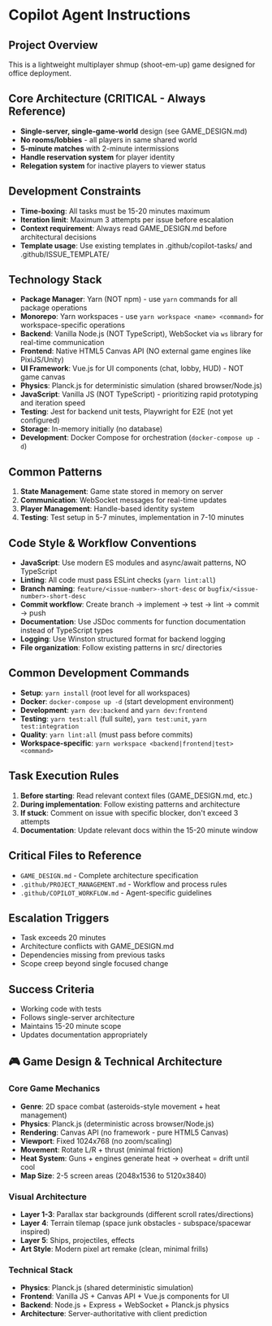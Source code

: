 # Copilot Agent Instructions

## Project Overview
This is a lightweight multiplayer shmup (shoot-em-up) game designed for office deployment.

## Core Architecture (CRITICAL - Always Reference)
- **Single-server, single-game-world** design (see GAME_DESIGN.md)
- **No rooms/lobbies** - all players in same shared world
- **5-minute matches** with 2-minute intermissions
- **Handle reservation system** for player identity
- **Relegation system** for inactive players to viewer status

## Development Constraints
- **Time-boxing**: All tasks must be 15-20 minutes maximum
- **Iteration limit**: Maximum 3 attempts per issue before escalation
- **Context requirement**: Always read GAME_DESIGN.md before architectural decisions
- **Template usage**: Use existing templates in .github/copilot-tasks/ and .github/ISSUE_TEMPLATE/

## Technology Stack
- **Package Manager**: Yarn (NOT npm) - use `yarn` commands for all package operations
- **Monorepo**: Yarn workspaces - use `yarn workspace <name> <command>` for workspace-specific operations
- **Backend**: Vanilla Node.js (NOT TypeScript), WebSocket via `ws` library for real-time communication
- **Frontend**: Native HTML5 Canvas API (NO external game engines like PixiJS/Unity)
- **UI Framework**: Vue.js for UI components (chat, lobby, HUD) - NOT game canvas
- **Physics**: Planck.js for deterministic simulation (shared browser/Node.js)
- **JavaScript**: Vanilla JS (NOT TypeScript) - prioritizing rapid prototyping and iteration speed
- **Testing**: Jest for backend unit tests, Playwright for E2E (not yet configured)
- **Storage**: In-memory initially (no database)
- **Development**: Docker Compose for orchestration (`docker-compose up -d`)

## Common Patterns
1. **State Management**: Game state stored in memory on server
2. **Communication**: WebSocket messages for real-time updates
3. **Player Management**: Handle-based identity system
4. **Testing**: Test setup in 5-7 minutes, implementation in 7-10 minutes

## Code Style & Workflow Conventions
- **JavaScript**: Use modern ES modules and async/await patterns, NO TypeScript
- **Linting**: All code must pass ESLint checks (`yarn lint:all`)
- **Branch naming**: `feature/<issue-number>-short-desc` or `bugfix/<issue-number>-short-desc`
- **Commit workflow**: Create branch → implement → test → lint → commit → push
- **Documentation**: Use JSDoc comments for function documentation instead of TypeScript types
- **Logging**: Use Winston structured format for backend logging
- **File organization**: Follow existing patterns in src/ directories

## Common Development Commands
- **Setup**: `yarn install` (root level for all workspaces)
- **Docker**: `docker-compose up -d` (start development environment)
- **Development**: `yarn dev:backend` and `yarn dev:frontend` 
- **Testing**: `yarn test:all` (full suite), `yarn test:unit`, `yarn test:integration`
- **Quality**: `yarn lint:all` (must pass before commits)
- **Workspace-specific**: `yarn workspace <backend|frontend|test> <command>`

## Task Execution Rules
1. **Before starting**: Read relevant context files (GAME_DESIGN.md, etc.)
2. **During implementation**: Follow existing patterns and architecture
3. **If stuck**: Comment on issue with specific blocker, don't exceed 3 attempts
4. **Documentation**: Update relevant docs within the 15-20 minute window

## Critical Files to Reference
- `GAME_DESIGN.md` - Complete architecture specification
- `.github/PROJECT_MANAGEMENT.md` - Workflow and process rules
- `.github/COPILOT_WORKFLOW.md` - Agent-specific guidelines

## Escalation Triggers
- Task exceeds 20 minutes
- Architecture conflicts with GAME_DESIGN.md
- Dependencies missing from previous tasks
- Scope creep beyond single focused change

## Success Criteria
- Working code with tests
- Follows single-server architecture
- Maintains 15-20 minute scope
- Updates documentation appropriately

## 🎮 Game Design & Technical Architecture

### Core Game Mechanics
- **Genre**: 2D space combat (asteroids-style movement + heat management)
- **Physics**: Planck.js (deterministic across browser/Node.js)
- **Rendering**: Canvas API (no framework - pure HTML5 Canvas)
- **Viewport**: Fixed 1024x768 (no zoom/scaling)
- **Movement**: Rotate L/R + thrust (minimal friction)
- **Heat System**: Guns + engines generate heat → overheat = drift until cool
- **Map Size**: 2-5 screen areas (2048x1536 to 5120x3840)

### Visual Architecture
- **Layer 1-3**: Parallax star backgrounds (different scroll rates/directions)
- **Layer 4**: Terrain tilemap (space junk obstacles - subspace/spacewar inspired)
- **Layer 5**: Ships, projectiles, effects
- **Art Style**: Modern pixel art remake (clean, minimal frills)

### Technical Stack
- **Physics**: Planck.js (shared deterministic simulation)
- **Frontend**: Vanilla JS + Canvas API + Vue.js components for UI
- **Backend**: Node.js + Express + WebSocket + Planck.js physics
- **Architecture**: Server-authoritative with client prediction

